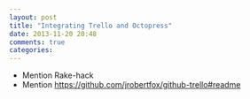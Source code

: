 ```yaml
---
layout: post
title: "Integrating Trello and Octopress"
date: 2013-11-20 20:48
comments: true
categories: 
---
```

* Mention Rake-hack
* Mention https://github.com/jrobertfox/github-trello#readme

